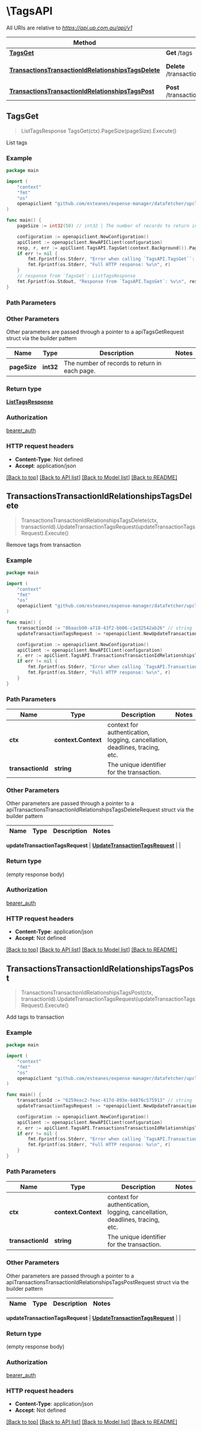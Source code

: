 # \TagsAPI

All URIs are relative to *https://api.up.com.au/api/v1*

Method | HTTP request | Description
------------- | ------------- | -------------
[**TagsGet**](TagsAPI.md#TagsGet) | **Get** /tags | List tags
[**TransactionsTransactionIdRelationshipsTagsDelete**](TagsAPI.md#TransactionsTransactionIdRelationshipsTagsDelete) | **Delete** /transactions/{transactionId}/relationships/tags | Remove tags from transaction
[**TransactionsTransactionIdRelationshipsTagsPost**](TagsAPI.md#TransactionsTransactionIdRelationshipsTagsPost) | **Post** /transactions/{transactionId}/relationships/tags | Add tags to transaction



## TagsGet

> ListTagsResponse TagsGet(ctx).PageSize(pageSize).Execute()

List tags



### Example

```go
package main

import (
	"context"
	"fmt"
	"os"
	openapiclient "github.com/esteanes/expense-manager/datafetcher/upclient"
)

func main() {
	pageSize := int32(50) // int32 | The number of records to return in each page.  (optional)

	configuration := openapiclient.NewConfiguration()
	apiClient := openapiclient.NewAPIClient(configuration)
	resp, r, err := apiClient.TagsAPI.TagsGet(context.Background()).PageSize(pageSize).Execute()
	if err != nil {
		fmt.Fprintf(os.Stderr, "Error when calling `TagsAPI.TagsGet``: %v\n", err)
		fmt.Fprintf(os.Stderr, "Full HTTP response: %v\n", r)
	}
	// response from `TagsGet`: ListTagsResponse
	fmt.Fprintf(os.Stdout, "Response from `TagsAPI.TagsGet`: %v\n", resp)
}
```

### Path Parameters



### Other Parameters

Other parameters are passed through a pointer to a apiTagsGetRequest struct via the builder pattern


Name | Type | Description  | Notes
------------- | ------------- | ------------- | -------------
 **pageSize** | **int32** | The number of records to return in each page.  | 

### Return type

[**ListTagsResponse**](ListTagsResponse.md)

### Authorization

[bearer_auth](../README.md#bearer_auth)

### HTTP request headers

- **Content-Type**: Not defined
- **Accept**: application/json

[[Back to top]](#) [[Back to API list]](../README.md#documentation-for-api-endpoints)
[[Back to Model list]](../README.md#documentation-for-models)
[[Back to README]](../README.md)


## TransactionsTransactionIdRelationshipsTagsDelete

> TransactionsTransactionIdRelationshipsTagsDelete(ctx, transactionId).UpdateTransactionTagsRequest(updateTransactionTagsRequest).Execute()

Remove tags from transaction



### Example

```go
package main

import (
	"context"
	"fmt"
	"os"
	openapiclient "github.com/esteanes/expense-manager/datafetcher/upclient"
)

func main() {
	transactionId := "86aacb90-a718-43f2-bb06-c1e32542ab26" // string | The unique identifier for the transaction. 
	updateTransactionTagsRequest := *openapiclient.NewUpdateTransactionTagsRequest([]openapiclient.TagInputResourceIdentifier{*openapiclient.NewTagInputResourceIdentifier("Type_example", "Id_example")}) // UpdateTransactionTagsRequest |  (optional)

	configuration := openapiclient.NewConfiguration()
	apiClient := openapiclient.NewAPIClient(configuration)
	r, err := apiClient.TagsAPI.TransactionsTransactionIdRelationshipsTagsDelete(context.Background(), transactionId).UpdateTransactionTagsRequest(updateTransactionTagsRequest).Execute()
	if err != nil {
		fmt.Fprintf(os.Stderr, "Error when calling `TagsAPI.TransactionsTransactionIdRelationshipsTagsDelete``: %v\n", err)
		fmt.Fprintf(os.Stderr, "Full HTTP response: %v\n", r)
	}
}
```

### Path Parameters


Name | Type | Description  | Notes
------------- | ------------- | ------------- | -------------
**ctx** | **context.Context** | context for authentication, logging, cancellation, deadlines, tracing, etc.
**transactionId** | **string** | The unique identifier for the transaction.  | 

### Other Parameters

Other parameters are passed through a pointer to a apiTransactionsTransactionIdRelationshipsTagsDeleteRequest struct via the builder pattern


Name | Type | Description  | Notes
------------- | ------------- | ------------- | -------------

 **updateTransactionTagsRequest** | [**UpdateTransactionTagsRequest**](UpdateTransactionTagsRequest.md) |  | 

### Return type

 (empty response body)

### Authorization

[bearer_auth](../README.md#bearer_auth)

### HTTP request headers

- **Content-Type**: application/json
- **Accept**: Not defined

[[Back to top]](#) [[Back to API list]](../README.md#documentation-for-api-endpoints)
[[Back to Model list]](../README.md#documentation-for-models)
[[Back to README]](../README.md)


## TransactionsTransactionIdRelationshipsTagsPost

> TransactionsTransactionIdRelationshipsTagsPost(ctx, transactionId).UpdateTransactionTagsRequest(updateTransactionTagsRequest).Execute()

Add tags to transaction



### Example

```go
package main

import (
	"context"
	"fmt"
	"os"
	openapiclient "github.com/esteanes/expense-manager/datafetcher/upclient"
)

func main() {
	transactionId := "6259eac2-feac-417d-893e-84876c575913" // string | The unique identifier for the transaction. 
	updateTransactionTagsRequest := *openapiclient.NewUpdateTransactionTagsRequest([]openapiclient.TagInputResourceIdentifier{*openapiclient.NewTagInputResourceIdentifier("Type_example", "Id_example")}) // UpdateTransactionTagsRequest |  (optional)

	configuration := openapiclient.NewConfiguration()
	apiClient := openapiclient.NewAPIClient(configuration)
	r, err := apiClient.TagsAPI.TransactionsTransactionIdRelationshipsTagsPost(context.Background(), transactionId).UpdateTransactionTagsRequest(updateTransactionTagsRequest).Execute()
	if err != nil {
		fmt.Fprintf(os.Stderr, "Error when calling `TagsAPI.TransactionsTransactionIdRelationshipsTagsPost``: %v\n", err)
		fmt.Fprintf(os.Stderr, "Full HTTP response: %v\n", r)
	}
}
```

### Path Parameters


Name | Type | Description  | Notes
------------- | ------------- | ------------- | -------------
**ctx** | **context.Context** | context for authentication, logging, cancellation, deadlines, tracing, etc.
**transactionId** | **string** | The unique identifier for the transaction.  | 

### Other Parameters

Other parameters are passed through a pointer to a apiTransactionsTransactionIdRelationshipsTagsPostRequest struct via the builder pattern


Name | Type | Description  | Notes
------------- | ------------- | ------------- | -------------

 **updateTransactionTagsRequest** | [**UpdateTransactionTagsRequest**](UpdateTransactionTagsRequest.md) |  | 

### Return type

 (empty response body)

### Authorization

[bearer_auth](../README.md#bearer_auth)

### HTTP request headers

- **Content-Type**: application/json
- **Accept**: Not defined

[[Back to top]](#) [[Back to API list]](../README.md#documentation-for-api-endpoints)
[[Back to Model list]](../README.md#documentation-for-models)
[[Back to README]](../README.md)

